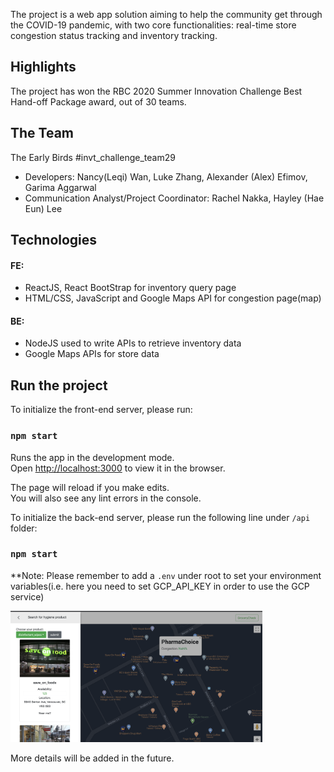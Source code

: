 The project is a web app solution aiming to help the community get through the COVID-19 pandemic, with two core functionalities: real-time store congestion status tracking and inventory tracking.

## Highlights
The project has won the RBC 2020 Summer Innovation Challenge Best Hand-off Package award, out of 30 teams.

## The Team
The Early Birds #invt_challenge_team29
- Developers: Nancy(Leqi) Wan, Luke Zhang, Alexander (Alex) Efimov, Garima Aggarwal
- Communication Analyst/Project Coordinator: Rachel Nakka, Hayley (Hae Eun) Lee

## Technologies
#### FE:
- ReactJS, React BootStrap for inventory query page
- HTML/CSS, JavaScript and Google Maps API for congestion page(map)
#### BE:
- NodeJS used to write APIs to retrieve inventory data
- Google Maps APIs for store data

## Run the project
To initialize the front-end server, please run:

### `npm start`

Runs the app in the development mode.<br />
Open [http://localhost:3000](http://localhost:3000) to view it in the browser.

The page will reload if you make edits.<br />
You will also see any lint errors in the console.

To initialize the back-end server, please run the following line under `/api` folder:

### `npm start`

**Note: Please remember to add a `.env` under root to set your environment variables(i.e. here you need to set GCP_API_KEY in order to use the GCP service)


<img src="demo1.png"
  width="80%" />
  
 
More details will be added in the future.
